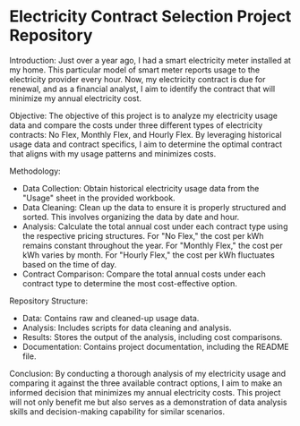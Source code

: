 # Electricity Contract Selection Project Repository

Introduction:
Just over a year ago, I had a smart electricity meter installed at my home. This particular model of smart meter reports usage to the electricity provider every hour. Now, my electricity contract is due for renewal, and as a financial analyst, I aim to identify the contract that will minimize my annual electricity cost.

Objective:
The objective of this project is to analyze my electricity usage data and compare the costs under three different types of electricity contracts: No Flex, Monthly Flex, and Hourly Flex. By leveraging historical usage data and contract specifics, I aim to determine the optimal contract that aligns with my usage patterns and minimizes costs.

Methodology:
- Data Collection: Obtain historical electricity usage data from the "Usage" sheet in the provided workbook.
- Data Cleaning: Clean up the data to ensure it is properly structured and sorted. This involves organizing the data by date and hour.
- Analysis: Calculate the total annual cost under each contract type using the respective pricing structures. For "No Flex," the cost per kWh remains constant throughout the year. For "Monthly Flex," the cost per kWh varies by month. For "Hourly Flex," the cost per kWh fluctuates based on the time of day.
- Contract Comparison: Compare the total annual costs under each contract type to determine the most cost-effective option.

Repository Structure:
- Data: Contains raw and cleaned-up usage data.
- Analysis: Includes scripts for data cleaning and analysis.
- Results: Stores the output of the analysis, including cost comparisons.
- Documentation: Contains project documentation, including the README file.

Conclusion:
By conducting a thorough analysis of my electricity usage and comparing it against the three available contract options, I aim to make an informed decision that minimizes my annual electricity costs. This project will not only benefit me but also serves as a demonstration of data analysis skills and decision-making capability for similar scenarios.
